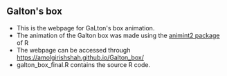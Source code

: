 ## Galton's box 
* This is the webpage for GaLton's box animation. <br />
* The animation of the Galton box was made using the <a href="https://github.com/tdhock/animint2" >animint2 package</a> of R <br />
* The webpage can be accessed through https://amolgirishshah.github.io/Galton_box/ <br />
* galton_box_final.R contains the source R code.
